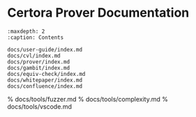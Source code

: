 Certora Prover Documentation
============================

```{toctree}
:maxdepth: 2
:caption: Contents

docs/user-guide/index.md
docs/cvl/index.md
docs/prover/index.md
docs/gambit/index.md
docs/equiv-check/index.md
docs/whitepaper/index.md
docs/confluence/index.md
```

% docs/tools/fuzzer.md
% docs/tools/complexity.md
% docs/tools/vscode.md

